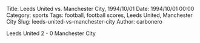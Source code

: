 Title: Leeds United vs. Manchester City, 1994/10/01
Date: 1994/10/01 00:00
Category: sports
Tags: football, football scores, Leeds United, Manchester City
Slug: leeds-united-vs-manchester-city
Author: carbonero


Leeds United 2 - 0 Manchester City
